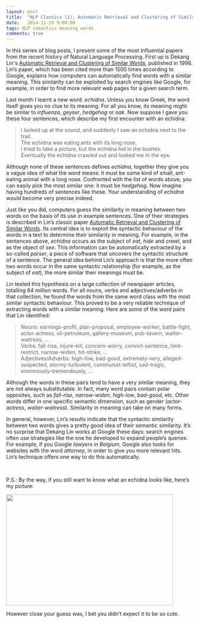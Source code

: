 ```yaml
---
layout: post
title:  "NLP Classics (1): Automatic Retrieval and Clustering of Similar Words"
date:   2014-11-29 9:00:00
tags: NLP semantics meaning words
comments: true
---
```


<p class="first">In this series of blog posts, I present some of the most influential papers from the recent history of Natural Language Processing. First up is Dekang Lin's <a href="https://webdocs.cs.ualberta.ca/~lindek/papers/acl98.pdf">Automatic Retrieval and Clustering of Similar Words</a>, published in 1998. Lin’s paper, which has been cited more than 1500 times according to Google, explains how computers can automatically find words with a similar meaning. This similarity can be exploited by search engines like Google, for example, in order to find more relevant web pages for a given search term.</p>

<p class="nomargin">Last month I learnt a new word: <i>echidna</i>. Unless you know Greek, the word itself gives you no clue to its meaning. For all you know, its meaning might be similar to <i>influenza</i>, <i>geyser</i>, <i>hedgehog</i> or <i>oak</i>. Now suppose I gave you these four sentences, which describe my first encounter with an echidna:</p>

<blockquote>
I looked up at the sound, and suddenly I saw an echidna next to the trail. <br />
The echidna was eating ants with its long nose. <br />
I tried to take a picture, but the echidna hid in the bushes. <br />
Eventually the echidna crawled out and looked me in the eye. <br />
</blockquote>

<p>Although none of these sentences defines <i>echidna</i>, together they give you a vague idea of what the word means: it must be some kind of small, ant-eating animal with a long nose. Confronted with the list of words above, you can easily pick the most similar one: it must be <i>hedgehog</i>. Now imagine having hundreds of sentences like these. Your understanding of <i>echidna</i> would become very precise indeed.</p>

<p>Just like you did, computers guess the similarity in meaning between two words on the basis of its use in example sentences. One of their strategies is described in Lin’s classic paper <a href="https://webdocs.cs.ualberta.ca/~lindek/papers/acl98.pdf">Automatic Retrieval and Clustering of Similar Words</a>. Its central idea is to exploit the syntactic behaviour of the words in a text to determine their similarity in meaning. For example, in the sentences above, <i>echidna</i> occurs as the subject of <i>eat</i>, <i>hide</i> and <i>crawl</i>, and as the object of <i>see</i>. This information can be automatically extracted by a so-called <i>parser</i>, a piece of software that uncovers the syntactic structure of a sentence. The general idea behind Lin’s approach is that the more often two words occur in the same syntactic relationship (for example, as the subject of <i>eat</i>), the more similar their meanings must be. </p>

<p class="nomargin">Lin tested this hypothesis on a large collection of newspaper articles, totalling 64 million words. For all nouns, verbs and adjectives/adverbs in that collection, he found the words from the same word class with the most similar syntactic behaviour. This proved to be a very reliable technique of extracting words with a similar meaning. Here are some of the word pairs that Lin identified:
</p>

<blockquote>
Nouns: earnings-profit, plan-proposal, employee-worker, battle-fight, actor-actress, oil-petroleum, gallery-museum, pub-tavern, waiter-waitress, … <br />
Verbs: fall-rise, injure-kill, concern-worry, convict-sentence, limit-restrict, narrow-widen, hit-strike, … <br />
Adjectives/Adverbs: high-low, bad-good, extremely-very, alleged-suspected, stormy-turbulent, communist-leftist, sad-tragic, enormously-tremendously, … <br />
</blockquote>

<p>Although the words in these pairs tend to have a very similar meaning, they are not always substitutable. In fact, many word pairs contain polar opposites, such as <i>fall-rise</i>, <i>narrow-widen</i>, <i>high-low</i>, <i>bad-good</i>, etc. Other words differ in one specific semantic dimension, such as gender (<i>actor-actress</i>, <i>waiter-waitress</i>). Similarity in meaning can take on many forms. </p>

<p>In general, however, Lin’s results indicate that the syntactic similarity between two words gives a pretty good idea of their semantic similarity. It’s no surprise that Dekang Lin works at Google these days: search engines often use strategies like the one he developed to expand people’s queries. For example, if you Google <i>lawyers in Belgium</i>, Google also looks for websites with the word <i>attorney</i>, in order to give you more relevant hits. Lin’s technique offers one way to do this automatically. </p> <br />

<p>P.S.: By the way, if you still want to know what an echidna looks like, here’s my picture:</p>

<img class="centered" src="https://movingdots.files.wordpress.com/2014/11/dsc00479a.jpg" height="300" width="450" />

<p class="noindent">However close your guess was, I bet you didn’t expect it to be so cute.</p>








